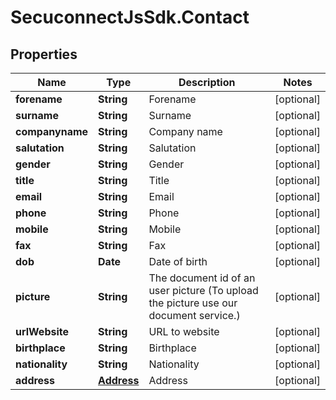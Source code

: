 # SecuconnectJsSdk.Contact

## Properties
Name | Type | Description | Notes
------------ | ------------- | ------------- | -------------
**forename** | **String** | Forename | [optional] 
**surname** | **String** | Surname | [optional] 
**companyname** | **String** | Company name | [optional] 
**salutation** | **String** | Salutation | [optional] 
**gender** | **String** | Gender | [optional] 
**title** | **String** | Title | [optional] 
**email** | **String** | Email | [optional] 
**phone** | **String** | Phone | [optional] 
**mobile** | **String** | Mobile | [optional] 
**fax** | **String** | Fax | [optional] 
**dob** | **Date** | Date of birth | [optional] 
**picture** | **String** | The document id of an user picture (To upload the picture use our document service.) | [optional] 
**urlWebsite** | **String** | URL to website | [optional] 
**birthplace** | **String** | Birthplace | [optional] 
**nationality** | **String** | Nationality | [optional] 
**address** | [**Address**](Address.md) | Address | [optional] 


